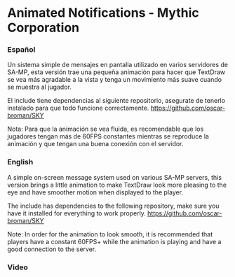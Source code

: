 # Animated Notifications - Mythic Corporation

### Español
Un sistema simple de mensajes en pantalla utilizado en varios servidores de SA-MP, esta versión trae una pequeña animación para hacer que TextDraw se vea más agradable a la vista y tenga un movimiento más suave cuando se muestra al jugador.

El include tiene dependencias al siguiente repositorio, asegurate de tenerlo instalado para que todo funcione correctamente.
https://github.com/oscar-broman/SKY

Nota: Para que la animación se vea fluida, es recomendable que los jugadores tengan más de 60FPS constantes mientras se reproduce la animación y que tengan una buena conexión con el servidor.

### English
A simple on-screen message system used on various SA-MP servers, this version brings a little animation to make TextDraw look more pleasing to the eye and have smoother motion when displayed to the player.

The include has dependencies to the following repository, make sure you have it installed for everything to work properly.
https://github.com/oscar-broman/SKY

Note: In order for the animation to look smooth, it is recommended that players have a constant 60FPS+ while the animation is playing and have a good connection to the server.

### Video

